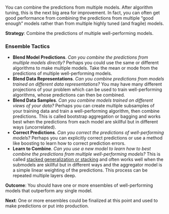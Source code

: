 You can combine the predictions from multiple models. After algorithm tuning, this is the next big area for improvement. In fact, you can often get good performance from combining the predictions from multiple “good enough” models rather than from multiple highly tuned (and fragile) models.

**Strategy**: Combine the predictions of multiple well-performing models.

### Ensemble Tactics

-   **Blend Model Predictions**. _Can you combine the predictions from multiple models directly?_ Perhaps you could use the same or different algorithms to make multiple models. Take the mean or mode from the predictions of multiple well-performing models.
-   **Blend Data Representations**. _Can you combine predictions from models trained on different data representations?_ You may have many different projections of your problem which can be used to train well-performing algorithms, whose predictions can then be combined.
-   **Blend Data Samples**. _Can you combine models trained on different views of your data?_ Perhaps you can create multiple subsamples of your training data and train a well-performing algorithm, then combine predictions. This is called bootstrap aggregation or bagging and works best when the predictions from each model are skillful but in different ways (uncorrelated).
-   **Correct Predictions**. _Can you correct the predictions of well-performing models?_ Perhaps you can explicitly correct predictions or use a method like boosting to learn how to correct prediction errors.
-   **Learn to Combine**. _Can you use a new model to learn how to best combine the predictions from multiple well-performing models?_ This is called [stacked generalization or stacking](https://machinelearningmastery.com/stacking-ensemble-for-deep-learning-neural-networks/) and often works well when the submodels are skillful but in different ways and the aggregator model is a simple linear weighting of the predictions. This process can be repeated multiple layers deep.

**Outcome**: You should have one or more ensembles of well-performing models that outperform any single model.

**Next**: One or more ensembles could be finalized at this point and used to make predictions or put into production.